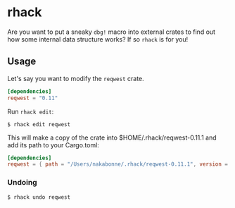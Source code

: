 # rhack
Are you want to put a sneaky `dbg!` macro into external crates to find out how some internal data structure works? If so `rhack` is for you!

## Usage

Let's say you want to modify the `reqwest` crate.

```toml
[dependencies]
reqwest = "0.11"
```

Run `rhack edit`:

```
$ rhack edit reqwest
```

This will make a copy of the crate into $HOME/.rhack/reqwest-0.11.1 and add its path to your Cargo.toml:

```toml
[dependencies]
reqwest = { path = "/Users/nakabonne/.rhack/reqwest-0.11.1", version = "0.11" }
```

### Undoing

```
$ rhack undo reqwest
```